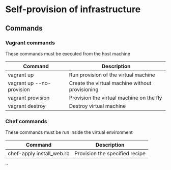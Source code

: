 # Self-provision of infrastructure

## Commands

### Vagrant commands

These commands must be executed from the host machine

| Command | Description   |
|---|---|
| vagrant up | Run provision of the virtual machine |
| vagrant up --no-provision | Create the virtual machine without provisioning |
| vagrant provision | Provision the virtual machine on the fly |
| vagrant destroy | Destroy virtual machine |

### Chef commands

These commands must be run inside the virtual environment

| Command | Description   |
|---|---|
| chef-apply install_web.rb | Provision the specified recipe |

``
